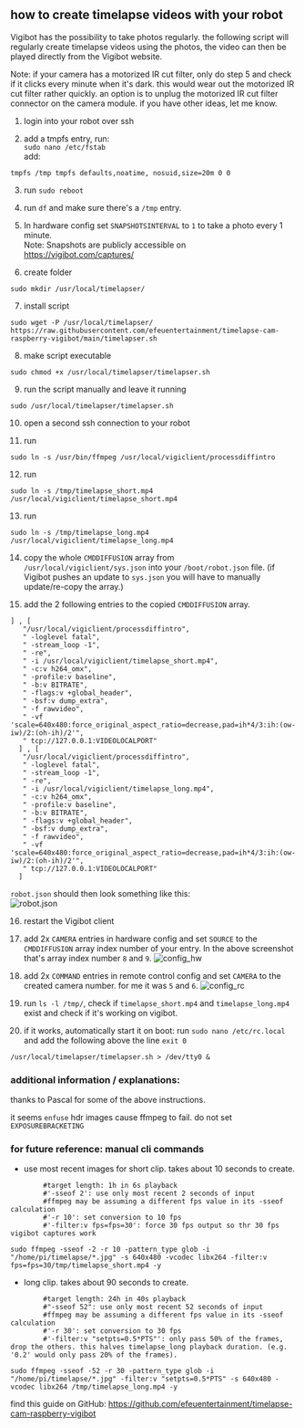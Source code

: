 ## how to create timelapse videos with your robot
Vigibot has the possibility to take photos regularly. the following script will regularly create timelapse videos using the photos, the video can then be played directly from the Vigibot website.  

Note: if your camera has a motorized IR cut filter, only do step 5 and check if it clicks every minute when it's dark. this would wear out the motorized IR cut filter rather quickly. an option is to unplug the motorized IR cut filter connector on the camera module. if you have other ideas, let me know.

1. login into your robot over ssh

2. add a tmpfs entry, run:  
`sudo nano /etc/fstab`  
add:
```
tmpfs /tmp tmpfs defaults,noatime, nosuid,size=20m 0 0
```

3. run `sudo reboot`

4. run `df` and make sure there's a `/tmp` entry.

5. In hardware config set `SNAPSHOTSINTERVAL` to `1` to take a photo every 1 minute.  
Note: Snapshots are publicly accessible on https://vigibot.com/captures/

6. create folder
```
sudo mkdir /usr/local/timelapser/
```

7. install script
```
sudo wget -P /usr/local/timelapser/ https://raw.githubusercontent.com/efeuentertainment/timelapse-cam-raspberry-vigibot/main/timelapser.sh
```

8. make script executable
```
sudo chmod +x /usr/local/timelapser/timelapser.sh
```

9. run the script manually and leave it running
```
sudo /usr/local/timelapser/timelapser.sh
```

10. open a second ssh connection to your robot

11. run
```
sudo ln -s /usr/bin/ffmpeg /usr/local/vigiclient/processdiffintro
```

12. run
```
sudo ln -s /tmp/timelapse_short.mp4 /usr/local/vigiclient/timelapse_short.mp4
```

13. run
```
sudo ln -s /tmp/timelapse_long.mp4 /usr/local/vigiclient/timelapse_long.mp4
```

14. copy the whole `CMDDIFFUSION` array from `/usr/local/vigiclient/sys.json` into your `/boot/robot.json` file. (if Vigibot pushes an update to `sys.json` you will have to manually update/re-copy the array.)

15. add the 2 following entries to the copied `CMDDIFFUSION` array.
```
] , [
   "/usr/local/vigiclient/processdiffintro",
   " -loglevel fatal",
   " -stream_loop -1",
   " -re",
   " -i /usr/local/vigiclient/timelapse_short.mp4",
   " -c:v h264_omx",
   " -profile:v baseline",
   " -b:v BITRATE",
   " -flags:v +global_header",
   " -bsf:v dump_extra",
   " -f rawvideo",
   " -vf 'scale=640x480:force_original_aspect_ratio=decrease,pad=ih*4/3:ih:(ow-iw)/2:(oh-ih)/2'",
   " tcp://127.0.0.1:VIDEOLOCALPORT"
  ] , [
   "/usr/local/vigiclient/processdiffintro",
   " -loglevel fatal",
   " -stream_loop -1",
   " -re",
   " -i /usr/local/vigiclient/timelapse_long.mp4",
   " -c:v h264_omx",
   " -profile:v baseline",
   " -b:v BITRATE",
   " -flags:v +global_header",
   " -bsf:v dump_extra",
   " -f rawvideo",
   " -vf 'scale=640x480:force_original_aspect_ratio=decrease,pad=ih*4/3:ih:(ow-iw)/2:(oh-ih)/2'",
   " tcp://127.0.0.1:VIDEOLOCALPORT"
  ]
```
`robot.json` should then look something like this:  
![robot.json](https://github.com/efeuentertainment/timelapse-cam-raspberry-vigibot/blob/main/Screenshot_20221122_111634.jpg)

16. restart the Vigibot client

17. add 2x `CAMERA` entries in hardware config and set `SOURCE` to the `CMDDIFFUSION` array index number of your entry. In the above screenshot that's array index number `8` and `9`.
![config_hw](https://github.com/efeuentertainment/timelapse-cam-raspberry-vigibot/blob/main/IMG_20221122_112140_e.png)

18. add 2x `COMMAND` entries in remote control config and set `CAMERA` to the created camera number. for me it was `5` and `6`.
![config_rc](https://github.com/efeuentertainment/timelapse-cam-raspberry-vigibot/blob/main/Screenshot_20221122_111407_com.opera.browser.jpg)

19. run `ls -l /tmp/`, check if `timelapse_short.mp4` and `timelapse_long.mp4` exist and check if it's working on vigibot.

20. if it works, automatically start it on boot: run `sudo nano /etc/rc.local` and add the following above the line `exit 0`
```
/usr/local/timelapser/timelapser.sh > /dev/tty0 &
```



### additional information / explanations:
thanks to Pascal for some of the above instructions.

it seems `enfuse` hdr images cause ffmpeg to fail. do not set `EXPOSUREBRACKETING`

### for future reference: manual cli commands
- use most recent images for short clip. takes about 10 seconds to create.
```
        #target length: 1h in 6s playback
        #'-sseof 2': use only most recent 2 seconds of input
        #ffmpeg may be assuming a different fps value in its -sseof calculation
        #'-r 10': set conversion to 10 fps
        #'-filter:v fps=fps=30': force 30 fps output so thr 30 fps vigibot captures work
```
```
sudo ffmpeg -sseof -2 -r 10 -pattern_type glob -i "/home/pi/timelapse/*.jpg" -s 640x480 -vcodec libx264 -filter:v fps=fps=30/tmp/timelapse_short.mp4 -y
```

- long clip. takes about 90 seconds to create.
```
        #target length: 24h in 40s playback
        #"-sseof 52": use only most recent 52 seconds of input
        #ffmpeg may be assuming a different fps value in its -sseof calculation
        #'-r 30': set conversion to 30 fps
        #'-filter:v "setpts=0.5*PTS"': only pass 50% of the frames, drop the others. this halves timelapse_long playback duration. (e.g. '0.2' would only pass 20% of the frames).
```
```
sudo ffmpeg -sseof -52 -r 30 -pattern_type glob -i "/home/pi/timelapse/*.jpg" -filter:v "setpts=0.5*PTS" -s 640x480 -vcodec libx264 /tmp/timelapse_long.mp4 -y
```

find this guide on GitHub: 
https://github.com/efeuentertainment/timelapse-cam-raspberry-vigibot
